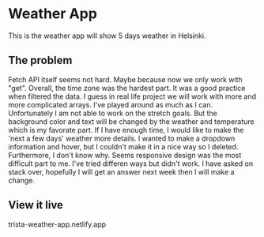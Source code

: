 # Weather App

This is the weather app will show 5 days weather in Helsinki.

## The problem

Fetch API itself seems not hard. Maybe because now we only work with "get". Overall, the time zone was the hardest part. It was a good practice when filtered the data. I guess in real life project we will work with more and more complicated arrays. I've played around as much as I can. Unfortunately I am not able to work on the stretch goals. But the background color and text will be changed by the weather and temperature which is my favorate part. If I have enough time, I would like to make the 'next a few days' weather more details. I wanted to make a dropdown information and hover, but I couldn't make it in a nice way so I deleted. Furthermore, I don't know why. Seems responsive design was the most difficult part to me. I've tried differen ways but didn't work. I have asked on stack over, hopefully I will get an answer next week then I will make a change. 

## View it live

trista-weather-app.netlify.app
